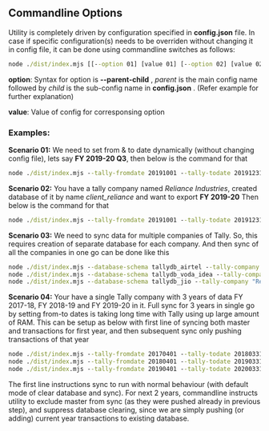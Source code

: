 ## Commandline Options
Utility is completely driven by configuration specified in **config.json** file. In case if specific configuration(s) needs to be overriden without changing it in config file, it can be done using commandline switches as follows:

```bat
node ./dist/index.mjs [[--option 01] [value 01] [--option 02] [value 02] ...]
```

**option**: Syntax for option is **--parent-child** , *parent* is the main config name followed by *child* is the sub-config name in **config.json** . (Refer example for further explanation)

**value**: Value of config for corresponsing option

### Examples:

**Scenario 01:** We need to set from & to date dynamically (without changing config file), lets say **FY 2019-20 Q3**, then below is the command for that
```bat
node ./dist/index.mjs --tally-fromdate 20191001 --tally-todate 20191231
```

**Scenario 02:** You have a tally company named *Reliance Industries*, created database of it by name *client_reliance* and want to export **FY 2019-20**  Then below is the command for that
```bat
node ./dist/index.mjs --tally-fromdate 20191001 --tally-todate 20191231 --tally-company "Reliance Industries" --database-schema client_reliance
```

**Scenario 03:** We need to sync data for multiple companies of Tally. So, this requires creation of separate database for each company. And then sync of all the companies in one go can be done like this
```bat
node ./dist/index.mjs --database-schema tallydb_airtel --tally-company "Bharti Airtel"
node ./dist/index.mjs --database-schema tallydb_voda_idea --tally-company "Vodafone Idea Ltd FY 2021-22" --tally-fromdate 20210401 --tally-todate 20220331
node ./dist/index.mjs --database-schema tallydb_jio --tally-company "Reliance Jio from (01-Apr-2022)"
```


**Scenario 04:** Your have a single Tally company with 3 years of data FY 2017-18, FY 2018-19 and FY 2019-20 in it. Full sync for 3 years in single go by setting from-to dates is taking long time with Tally using up large amount of RAM. This can be setup as below with first line of syncing both master and transactions for first year, and then subsequent sync only pushing transactions of that year
```bat
node ./dist/index.mjs --tally-fromdate 20170401 --tally-todate 20180331
node ./dist/index.mjs --tally-fromdate 20180401 --tally-todate 20190331 --tally-master false --tally-truncate false
node ./dist/index.mjs --tally-fromdate 20190401 --tally-todate 20200331 --tally-master false --tally-truncate false
```

The first line instructions sync to run with normal behaviour (with default mode of clear database and sync).
For next 2 years, commandline instructs utility to exclude master from sync (as they were pushed already in previous step), and suppress database clearing, since we are simply pushing (or adding) current year transactions to existing database.